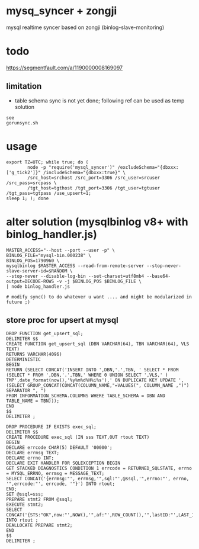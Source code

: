 # mysq_syncer + zongji

mysql realtime syncer based on zongji (binlog-slave-monitoring)

# todo

https://segmentfault.com/a/1190000008169097

## limitation

* table schema sync is not yet done; following ref can be used as temp solution
```
see
gorunsync.sh
```

# usage

```
export TZ=UTC; while true; do (
		node -p "require('mysql_syncer')" /excludeSchema="{dbxxx:['g_tick2']}" /includeSchema="{dbxxx:true}" \
		/src_host=srchost /src_port=3306 /src_user=srcuser /src_pass=srcpass \
		/tgt_host=tgthost /tgt_port=3306 /tgt_user=tgtuser /tgt_pass=tgtpass /use_upsert=1;
sleep 1; ); done
```

# alter solution (mysqlbinlog v8+ with binlog_handler.js)

```
MASTER_ACCESS="--host --port --user -p" \
BINLOG_FILE="mysql-bin.000238" \
BINLOG_POS=1790960 \
mysqlbinlog $MASTER_ACCESS --read-from-remote-server --stop-never-slave-server-id=$RANDOM \
--stop-never --disable-log-bin --set-charset=utf8mb4 --base64-output=DECODE-ROWS -v -j $BINLOG_POS $BINLOG_FILE \
| node binlog_handler.js

# modify sync() to do whatever u want .... and might be modularized in future ;)

```

## store proc for upsert at mysql

```
DROP FUNCTION get_upsert_sql;
DELIMITER $$
CREATE FUNCTION get_upsert_sql (DBN VARCHAR(64), TBN VARCHAR(64), VLS TEXT)
RETURNS VARCHAR(4096)
DETERMINISTIC
BEGIN
RETURN (SELECT CONCAT('INSERT INTO ',DBN,'.',TBN, ' SELECT * FROM (SELECT * FROM ',DBN,'.',TBN,' WHERE 0 UNION SELECT ',VLS,' ) TMP',date_format(now(),'%y%m%d%H%i%s'),' ON DUPLICATE KEY UPDATE ',
(SELECT GROUP_CONCAT(CONCAT(COLUMN_NAME,"=VALUES(", COLUMN_NAME ,")") SEPARATOR ", ")
FROM INFORMATION_SCHEMA.COLUMNS WHERE TABLE_SCHEMA = DBN AND TABLE_NAME = TBN)));
END
$$
DELIMITER ;

DROP PROCEDURE IF EXISTS exec_sql;
DELIMITER $$
CREATE PROCEDURE exec_sql (IN sss TEXT,OUT rtout TEXT)  
BEGIN
DECLARE errcode CHAR(5) DEFAULT '00000';
DECLARE errmsg TEXT;
DECLARE errno INT;
DECLARE EXIT HANDLER FOR SQLEXCEPTION BEGIN
GET STACKED DIAGNOSTICS CONDITION 1 errcode = RETURNED_SQLSTATE, errno = MYSQL_ERRNO, errmsg = MESSAGE_TEXT;
SELECT CONCAT('{errmsg:"', errmsg,'",sql:"',@ssql,'",errno:"', errno, '",errcode:"', errcode, '"}') INTO rtout;
END;
SET @ssql=sss;
PREPARE stmt2 FROM @ssql;
EXECUTE stmt2; 
SELECT CONCAT('{STS:"OK",now:"',NOW(),'",af:"',ROW_COUNT(),'",lastID:"',LAST_INSERT_ID(),'",sql:"',@ssql,'"}') INTO rtout ;
DEALLOCATE PREPARE stmt2;
END
$$
DELIMITER ;
```

